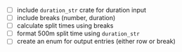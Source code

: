 - [ ] include `duration_str` crate for duration input
- [ ] include breaks (number, duration)
- [ ] calculate split times using breaks
- [ ] format 500m split time using `duration_str`
- [ ] create an enum for output entries (either row or break)

